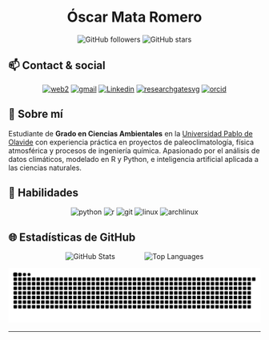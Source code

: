 <h1 align="center">
 Óscar Mata Romero


</h1>
<div align="center">

![GitHub followers](https://img.shields.io/github/followers/oscarmtr?label=Seguidores&style=social)
![GitHub stars](https://img.shields.io/github/stars/oscarmtr?style=social)

</div>

## 📫 Contact & social

<div align="center">

[![web2](https://github.com/user-attachments/assets/4f2e0bd9-3143-4238-ad8e-a78aa382f078)](https://sites.google.com/view/oscarmr)
[![gmail](https://github.com/user-attachments/assets/7f17acf5-7893-4748-b736-9281f61fefde)](mailto:oscarmata.rom@gmail.com)
[![Linkedin](https://github.com/user-attachments/assets/b932566d-76b3-4f61-ad2b-62dd86ab6807)](https://www.linkedin.com/in/oscar-mat-rom/)
[![researchgatesvg](https://github.com/user-attachments/assets/ac1e0f82-6578-43c8-b37d-4b6ee0548991)](https://www.researchgate.net/profile/Oscar-Mata-Romero)
[![orcid](https://github.com/user-attachments/assets/ace13b81-881e-4f1b-9810-bf2bc6a7db5e)](https://orcid.org/0009-0006-3798-2097)

</div>

## 📝 Sobre mí

Estudiante de **Grado en Ciencias Ambientales** en la [Universidad Pablo de Olavide](https://www.upo.es/portal/impe/web/portada/index.html) con experiencia práctica en proyectos de paleoclimatología, física atmosférica y procesos de ingeniería química. Apasionado por el análisis de datos climáticos, modelado en R y Python, e inteligencia artificial aplicada a las ciencias naturales.

## 🔧 Habilidades
<div align="center">

![python](https://github.com/user-attachments/assets/0e3a2b8e-685d-40ff-b099-c89f0ff1f187)
![r](https://github.com/user-attachments/assets/2f86a7d0-61bb-4045-a5e0-b05fd1cf7cb5)
![git](https://github.com/user-attachments/assets/16631101-2add-4ebf-9789-e5f01cd7b360)
![linux](https://github.com/user-attachments/assets/a072c5f2-faed-4008-97e6-10cc1b6f341c)
![archlinux](https://github.com/user-attachments/assets/fe692974-1b06-46f3-b76e-c128b07ba91d)

</div>


## 🌐 Estadísticas de GitHub

<div align="center">

  <img
    height= "200"
    src="https://github-readme-stats.vercel.app/api?username=oscarmtr&show_icons=true&theme=tokyonight"
    alt="GitHub Stats"
  />&nbsp;&nbsp;&nbsp;&nbsp;&nbsp;&nbsp;&nbsp;&nbsp;&nbsp;&nbsp;&nbsp;&nbsp;&nbsp;&nbsp;&nbsp;<img
    height= "200"
    src="https://github-readme-stats.vercel.app/api/top-langs/?username=oscarmtr&layout=compact&theme=tokyonight"
    alt="Top Languages"
   />



</div>

	
<p align = "center">
	<img src = "https://github.com/7oSkaaa/7oSkaaa/blob/output/github-contribution-grid-snake.svg?" alt = "Snake Game"/>
</p>


------



<!--

---
  <img src="https://tenor.com/es/view/ali-yalniz-world-is-spinning-earth-planet-world-gif-14989412" width="100" alt="Tierra girando" >  

 <div class="tenor-gif-embed" data-postid="14989412" data-share-method="host" data-aspect-ratio="1" data-width="100%"><a href="https://tenor.com/view/ali-yalniz-world-is-spinning-earth-planet-world-gif-14989412">Ali Yalniz World Is Spinning Sticker</a>from <a href="https://tenor.com/search/ali+yalniz-stickers">Ali Yalniz Stickers</a></div> <script type="text/javascript" async src="https://tenor.com/embed.js"></script>
## 📝 Sobre mí

Estudiante de **Grado en Ciencias Ambientales** en la Universidad Pablo de Olavide con experiencia práctica en proyectos de paleoclimatología, física atmosférica y procesos de ingeniería química. Apasionado por el análisis de datos climáticos, modelado en R y Python, e inteligencia artificial aplicada a las ciencias naturales.

---


## 🔧 Habilidades y Tecnologías

![R](https://img.shields.io/badge/R-%23276DC3.svg?style=flat&logo=r&logoColor=white)
![Python](https://img.shields.io/badge/Python-%2314354C.svg?style=flat&logo=python&logoColor=white)
![Git](https://img.shields.io/badge/Git-%23F05032.svg?style=flat&logo=git&logoColor=white)
![Linux](https://img.shields.io/badge/Linux-%23FCC624.svg?style=flat&logo=linux&logoColor=black)
![Docker](https://img.shields.io/badge/Docker-%230db7ed.svg?style=flat&logo=docker&logoColor=white)

- **Análisis de datos**: Pandas, NumPy, dplyr (R)  
- **Modelado climático**: R (lm, ggplot2), Python (SciPy)  
- **IA & ML**: Scikit-learn, TensorFlow básico  
- **Procesamiento de imágenes**: OpenCV, scikit-image  
- **Bases de datos**: SQLite, PostgreSQL básico

---

## 🚀 Proyectos Destacados

### [CDSuite](https://github.com/oscarmtr/CDSuite)  
Herramientas en Python para obtención y gestión de datos del Copernicus Climate Data Store.  
- Descarga y normalización de series temporales climáticas.  
- Visualización y estadísticas básicas de variables climáticas.  
- Integración con Jupyter Notebooks para análisis interactivo.

---


> “La ciencia no es sólo un conjunto de conocimientos, sino una manera de pensar.”  
> – Carl Sagan

-->


